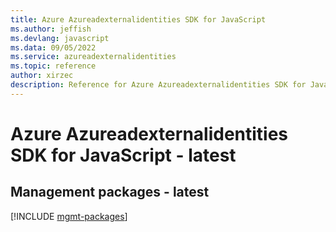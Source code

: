 ```yaml
---
title: Azure Azureadexternalidentities SDK for JavaScript
ms.author: jeffish
ms.devlang: javascript
ms.data: 09/05/2022
ms.service: azureadexternalidentities
ms.topic: reference
author: xirzec
description: Reference for Azure Azureadexternalidentities SDK for JavaScript
---
```

# Azure Azureadexternalidentities SDK for JavaScript - latest

## Management packages - latest
[!INCLUDE [mgmt-packages](azureadexternalidentities-mgmt-index.md)]